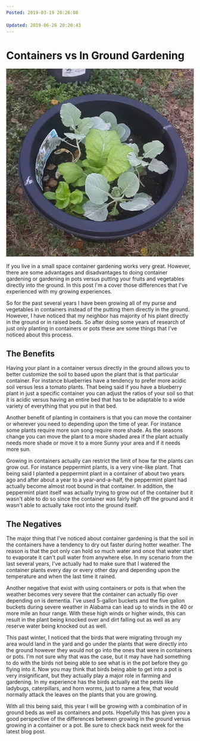 ```yaml
---
Posted: 2019-03-19 20:26:08

Updated: 2019-06-26 20:20:43
---
```


# Containers vs In Ground Gardening

![](/images/2019.03.19-42625680_247595219445490_1775194796883580723_n.jpg)

If you live in a small space container gardening works very great. However, there are some advantages and disadvantages to doing container gardening or gardening in pots versus putting your fruits and vegetables directly into the ground. In this post I'm a cover those differences that I've experienced with my growing experiences.

So for the past several years I have been growing all of my purse and vegetables in containers instead of the putting them directly in the ground. However, I have noticed that my neighbor has majority of his plant directly in the ground or in raised beds. So after doing some years of research of just only planting in containers or pots these are some things that I've noticed about this process.

## The Benefits

Having your plant in a container versus directly in the ground allows you to better customize the soil to based upon the plant that is that particular container. For instance blueberries have a tendency to prefer more acidic soil versus less a tomato plants. That being said if you have a blueberry plant in just a specific container you can adjust the ratios of your soil so that it is acidic versus having an entire bed that has to be adaptable to a wide variety of everything that you put in that bed.

Another benefit of planting in containers is that you can move the container or wherever you need to depending upon the time of year. For instance some plants require more sun song require more shade.  As the seasons change you can move the plant to a more shaded area if the plant actually needs more shade or move it to a more Sunny your area and if it needs more sun.

Growing in containers actually can restrict the limit of how far the plants can grow out. For instance peppermint plants, is a very vine-like plant. That being said I planted a peppermint plant in a container of about two years ago and after about a year to a year-and-a-half, the peppermint plant had actually become almost root bound in that container.  In addition, the peppermint plant itself was actually trying to grow out of the container but it wasn't able to do so since the container was fairly high off the ground and it wasn't able to actually take root into the ground itself.

## The Negatives

The major thing that I've noticed about container gardening is that the soil in the containers have a tendency to dry out faster during hotter weather. The reason is that the pot only can hold so much water and once that water start to evaporate it can't pull water from anywhere else. In my scenario from the last several years, I've actually had to make sure that I watered the container plants every day or every other day and depending upon the temperature and when the last time it rained.

Another negative that exist with using containers or pots is that when the weather becomes very severe that the container can actually flip over depending on is dementia. I've used 5-gallon buckets and the five gallon buckets during severe weather in Alabama can lead up to winds in the 40 or more mile an hour range. With these high winds or higher winds, this can result in the plant being knocked over and dirt falling out as well as any reserve water being knocked out as well.

This past winter, I noticed that the birds that were migrating through my area would land in the yard and go under the plants that were directly into the ground however they would not go into the ones that were in containers or pots. I'm not sure why that was the case, but it may have had something to do with the birds not being able to see what is in the pot before they go flying into it.  Now you may think that birds being able to get into a pot is very insignificant, but they actually play a major role in farming and gardening. In my experience has the birds actually eat the pests like ladybugs, caterpillars, and horn worms, just to name a few, that would normally attack the leaves on the plants that you are growing.

With all this being said, this year I will be growing with a combination of in ground beds as well as containers and pots.  Hopefully this has given you a good perspective of the differences between growing in the ground versus growing in a container or a pot. Be sure to check back next week for the latest blog post.
